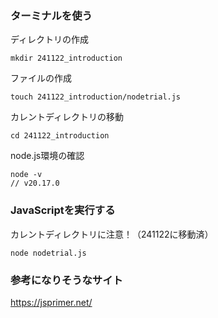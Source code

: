### ターミナルを使う
ディレクトリの作成
```
mkdir 241122_introduction
```
ファイルの作成
```
touch 241122_introduction/nodetrial.js
```

カレントディレクトリの移動
```
cd 241122_introduction
```

node.js環境の確認
```
node -v
// v20.17.0
```

### JavaScriptを実行する
カレントディレクトリに注意！（241122に移動済）
```
node nodetrial.js
```

### 参考になりそうなサイト
https://jsprimer.net/